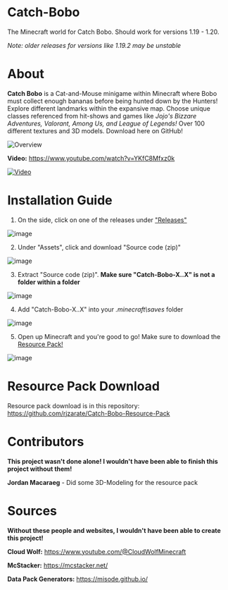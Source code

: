 # Catch-Bobo
The Minecraft world for Catch Bobo. Should work for versions 1.19 - 1.20.

*Note: older releases for versions like 1.19.2 may be unstable*

# About
**Catch Bobo** is a Cat-and-Mouse minigame within Minecraft where Bobo must collect enough bananas before being hunted down by the Hunters! Explore different landmarks within the expansive map. Choose unique classes referenced from hit-shows and games like *Jojo's Bizzare Adventures, Valorant, Among Us, and League of Legends!* Over 100 different textures and 3D models. Download here on GitHub!

![Overview](https://github.com/rjzarate/Catch-Bobo/assets/115201416/526e4b63-1520-4759-8be7-bcc8fca94de9)

**Video:** https://www.youtube.com/watch?v=YKfC8Mfxz0k

[![Video](https://github.com/rjzarate/Catch-Bobo/assets/115201416/aa7ecaf0-3b12-4a2f-9fd7-264d4b257b9a)](https://www.youtube.com/watch?v=YKfC8Mfxz0k)

# Installation Guide
1. On the side, click on one of the releases under ["Releases"](https://github.com/rjzarate/Catch-Bobo-Resource-Pack/releases)

![image](https://github.com/rjzarate/Catch-Bobo/assets/115201416/2205cb0f-cefd-4cbb-bf6c-608d730824cb)

2. Under "Assets", click and download "Source code (zip)"

![image](https://github.com/rjzarate/Catch-Bobo/assets/115201416/f1b1520f-bb55-4193-8591-0abf2dd8f860)

3. Extract "Source code (zip)". **Make sure "Catch-Bobo-X..X" is not a folder within a folder**

![image](https://github.com/rjzarate/Catch-Bobo/assets/115201416/ff5d5bae-4740-4693-8651-88ce884bcb45)


4. Add "Catch-Bobo-X..X" into your *\.minecraft\saves* folder

![image](https://github.com/rjzarate/Catch-Bobo/assets/115201416/175e6122-5e52-4b15-8f73-b218ce667b80)

5. Open up Minecraft and you're good to go! Make sure to download the [Resource Pack!](https://github.com/rjzarate/Catch-Bobo-Resource-Pack)

![image](https://github.com/rjzarate/Catch-Bobo/assets/115201416/590fabe2-79a6-4f5e-9b7d-8140920458db)


# Resource Pack Download
Resource pack download is in this repository: https://github.com/rjzarate/Catch-Bobo-Resource-Pack

# Contributors
**This project wasn't done alone! I wouldn't have been able to finish this project without them!**

**Jordan Macaraeg** - Did some 3D-Modeling for the resource pack


# Sources
**Without these people and websites, I wouldn't have been able to create this project!**

**Cloud Wolf:** https://www.youtube.com/@CloudWolfMinecraft

**McStacker:** https://mcstacker.net/

**Data Pack Generators:** https://misode.github.io/

